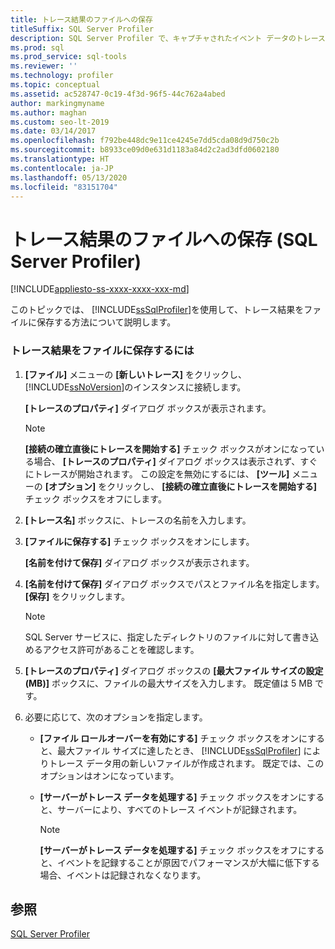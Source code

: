 ```yaml
---
title: トレース結果のファイルへの保存
titleSuffix: SQL Server Profiler
description: SQL Server Profiler で、キャプチャされたイベント データのトレース ファイルへの保存、トレース ファイルの最大サイズの指定、およびファイルのロールオーバー オプションの有効化を行う方法について説明します。
ms.prod: sql
ms.prod_service: sql-tools
ms.reviewer: ''
ms.technology: profiler
ms.topic: conceptual
ms.assetid: ac528747-0c19-4f3d-96f5-44c762a4abed
author: markingmyname
ms.author: maghan
ms.custom: seo-lt-2019
ms.date: 03/14/2017
ms.openlocfilehash: f792be448dc9e11ce4245e7dd5cda08d9d750c2b
ms.sourcegitcommit: b8933ce09d0e631d1183a84d2c2ad3dfd0602180
ms.translationtype: HT
ms.contentlocale: ja-JP
ms.lasthandoff: 05/13/2020
ms.locfileid: "83151704"
---
```

# <a name="save-trace-results-to-a-file-sql-server-profiler"></a>トレース結果のファイルへの保存 (SQL Server Profiler)

[!INCLUDE[appliesto-ss-xxxx-xxxx-xxx-md](../../includes/appliesto-ss-xxxx-xxxx-xxx-md.md)]

このトピックでは、 [!INCLUDE[ssSqlProfiler](../../includes/sssqlprofiler-md.md)]を使用して、トレース結果をファイルに保存する方法について説明します。  
  
### <a name="to-save-trace-results-to-a-file"></a>トレース結果をファイルに保存するには  
  
1.  **[ファイル]** メニューの **[新しいトレース]** をクリックし、 [!INCLUDE[ssNoVersion](../../includes/ssnoversion-md.md)]のインスタンスに接続します。  
  
     **[トレースのプロパティ]** ダイアログ ボックスが表示されます。  
  
    > [!NOTE]  
    >  **[接続の確立直後にトレースを開始する]** チェック ボックスがオンになっている場合、 **[トレースのプロパティ]** ダイアログ ボックスは表示されず、すぐにトレースが開始されます。 この設定を無効にするには、 **[ツール]** メニューの **[オプション]** をクリックし、 **[接続の確立直後にトレースを開始する]** チェック ボックスをオフにします。  
  
2.  **[トレース名]** ボックスに、トレースの名前を入力します。  
  
3.  **[ファイルに保存する]** チェック ボックスをオンにします。  
  
     **[名前を付けて保存]** ダイアログ ボックスが表示されます。  
  
4.  **[名前を付けて保存]** ダイアログ ボックスでパスとファイル名を指定します。 **[保存]** をクリックします。  
  
    > [!NOTE]  
    >  SQL Server サービスに、指定したディレクトリのファイルに対して書き込めるアクセス許可があることを確認します。  
  
5.  **[トレースのプロパティ]** ダイアログ ボックスの **[最大ファイル サイズの設定 (MB)]** ボックスに、ファイルの最大サイズを入力します。 既定値は 5 MB です。  
  
6.  必要に応じて、次のオプションを指定します。  
  
    -   **[ファイル ロールオーバーを有効にする]** チェック ボックスをオンにすると、最大ファイル サイズに達したとき、 [!INCLUDE[ssSqlProfiler](../../includes/sssqlprofiler-md.md)] によりトレース データ用の新しいファイルが作成されます。 既定では、このオプションはオンになっています。  
  
    -   **[サーバーがトレース データを処理する]** チェック ボックスをオンにすると、サーバーにより、すべてのトレース イベントが記録されます。  
  
        > [!NOTE]  
        >  **[サーバーがトレース データを処理する]** チェック ボックスをオフにすると、イベントを記録することが原因でパフォーマンスが大幅に低下する場合、イベントは記録されなくなります。  
  
## <a name="see-also"></a>参照  
 [SQL Server Profiler](../../tools/sql-server-profiler/sql-server-profiler.md)  
  
  
